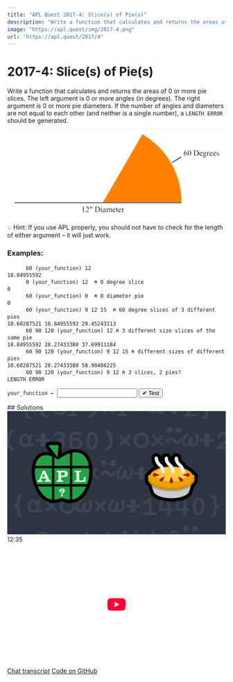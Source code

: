 ```yaml
---
title: "APL Quest 2017-4: Slice(s) of Pie(s)"
description: "Write a function that calculates and returns the areas of 0 or more pie slices."
image: "https://apl.quest/img/2017-4.png"
url: "https://apl.quest/2017/4"
---
```


# <span class=s>2017-</span>4: Slice(s) of Pie(s)
Write a function that calculates and returns the areas of 0 or more pie slices. The left argument is 0 or more angles (in degrees). The right argument is 0 or more pie diameters. If the number of angles and diameters are not equal to each other (and neither is a single number), a `LENGTH ERROR` should be generated. 

<div align="center">
<img src="../../img/pie.png" style="width:60vw" class="fi">
</div>

💡 Hint: If you use APL properly, you should not have to check for the length of either argument – it will just work.

### Examples:

```APL
      60 (your_function) 12 
18.84955592 
      0 (your_function) 12  ⍝ 0 degree slice
0
      60 (your_function) 0  ⍝ 0 diameter pie
0
      60 (your_function) 9 12 15  ⍝ 60 degree slices of 3 different pies
10.60287521 18.84955592 29.45243113 
      60 90 120 (your_function) 12 ⍝ 3 different size slices of the same pie 
18.84955592 28.27433388 37.69911184
      60 90 120 (your_function) 9 12 15 ⍝ different sizes of different pies
10.60287521 28.27433388 58.90486225 
      60 90 120 (your_function) 9 12 ⍝ 3 slices, 2 pies? 
LENGTH ERROR
```


          
<div class="pdiv">
  <code onclick="p_Input.focus()">your_function ← </code><input id="p_Input" autocomplete="off" spellcheck="false" oninput="this.parentElement.querySelector`button`.disabled=false;localStorage.setItem(window.location.pathname,this.value)" onkeypress="subm(event)">
  <button onclick="alert$.next`Testing…`;submitSolution`p`" class="md-button md-button--primary">&#x2714; Test</button>
</div>
<blockquote id="p_Output"></blockquote>
## Solutions
<div onclick="play(this)" title="Video on YouTube" class="yt">
<img alt="Video Thumbnail" src="../../img/2017-4.png">
<time>12:35</time>
<img alt="YouTube" src="../../img/yt-big.png">
</div>
<a href="https://chat.stackexchange.com/transcript/52405?m=62483171#62483171" target="_blank" class="md-button md-button--primary">Chat transcript</a>
<a href="https://github.com/abrudz/apl_quest/tree/main/2017/4.apl" target="_blank" class="md-button md-button--primary right">Code on GitHub</a>

<script>
    testCases={"a":[["60","12"],["0","12"],["60","9 12 15"],["60","0"],["60 90 120","12"],["60 90 120","9 12 15"]],"b":[["60 90 120","9 12 15"],["?90 90 90 90","?20 20 20 20"]],"f":"{○((⍵*2)÷4)×⍺÷360}"}
    p_Input.value=localStorage.getItem(window.location.pathname)
    play=e=>e.outerHTML=`<iframe src="https://www.youtube.com/embed/XLrh6HwUbP8?list=PLYKQVqyrAEj9wDIUyLDGtDAFTKY38BUMN&autoplay=1" title="<span class=s>2017-</span>4: Slice(s) of Pie(s) (APL Quest 2017-4)" frameborder="0" allow="accelerometer; autoplay; clipboard-write; encrypted-media; gyroscope; picture-in-picture; web-share" referrerpolicy="strict-origin-when-cross-origin" allowfullscreen></iframe>`
</script>
